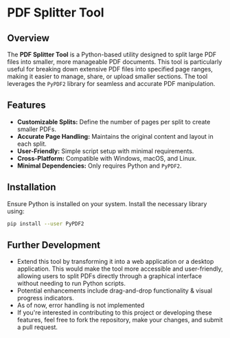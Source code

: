 # PDF Splitter Tool

## Overview
The **PDF Splitter Tool** is a Python-based utility designed to split large PDF files into smaller, more manageable PDF documents. This tool is particularly useful for breaking down extensive PDF files into specified page ranges, making it easier to manage, share, or upload smaller sections. The tool leverages the `PyPDF2` library for seamless and accurate PDF manipulation.

## Features
- **Customizable Splits:** Define the number of pages per split to create smaller PDFs.
- **Accurate Page Handling:** Maintains the original content and layout in each split.
- **User-Friendly:** Simple script setup with minimal requirements.
- **Cross-Platform:** Compatible with Windows, macOS, and Linux.
- **Minimal Dependencies:** Only requires Python and `PyPDF2`.

## Installation
Ensure Python is installed on your system. Install the necessary library using:

```bash
pip install --user PyPDF2
```
## Further Development  
- Extend this tool by transforming it into a web application or a desktop application. This would make the tool more accessible and user-friendly, allowing users to split PDFs directly through a graphical interface without needing to run Python scripts.
- Potential enhancements include drag-and-drop functionality & visual progress indicators.
- As of now, error handling is not implemented
- If you're interested in contributing to this project or developing these features, feel free to fork the repository, make your changes, and submit a pull request.
